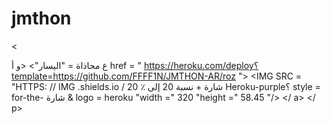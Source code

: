# jmthon

<

ع محاذاة = "اليسار"> <و أ href = " https://heroku.com/deploy؟template=https://github.com/FFFF1N/JMTHON-AR/roz "> <IMG SRC = "HTTPS: // IMG .shields.io / شارة + نسبة 20 إلى ٪ 20 Heroku-purple؟ style = for-the- شارة & logo = heroku "width =" 320 "height =" 58.45 "/> </ a> </ p>
